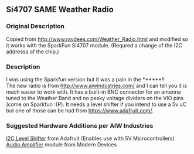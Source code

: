 ## Si4707 SAME Weather Radio ##

### Original Description ###
Copied from http://www.raydees.com/Weather_Radio.html and modified
so it works with the SparkFun Si4707 module.  (Requred a change of
the I2C addresss of the chip.)

### Description ###
I was using the Sparkfun version but it was a pain in the \*\*\*\*\*\*!!  
The new radio is from http://www.aiwindustries.com/ and I can tell you it is much easier to work with.
It has a built-in BNC connector for an antenna tuned to the Weather Band and no pesky voltage dividers on the VIO pins (come on Sparkfun :{P).
It needs a level shifter if you intend to use a 5v uC but one of those can be had from https://www.adafruit.com/.

### Suggested Hardware Additions per AIW Industries ###
[I2C Level Shifter](http://www.adafruit.com/products/757) from Adafruit (Enables use with 5V Microcontrollers)  
[Audio Amplifier](http://moderndevice.com/product/audio-amplifier-1x/) module from Modern Devices  